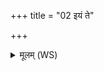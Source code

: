 +++
title = "02 इयं ते"

+++
<details><summary>मूलम् (WS)</summary>

इयं ते धीतिरिदमु ते जनित्रं गृह्णातु त्वामदितिः शूरपुत्राः ।  
परा पुनीहि य इमां पृतन्यवोस्यै रयिं सर्ववीरं नि यच्छ ॥ २ ॥
</details>